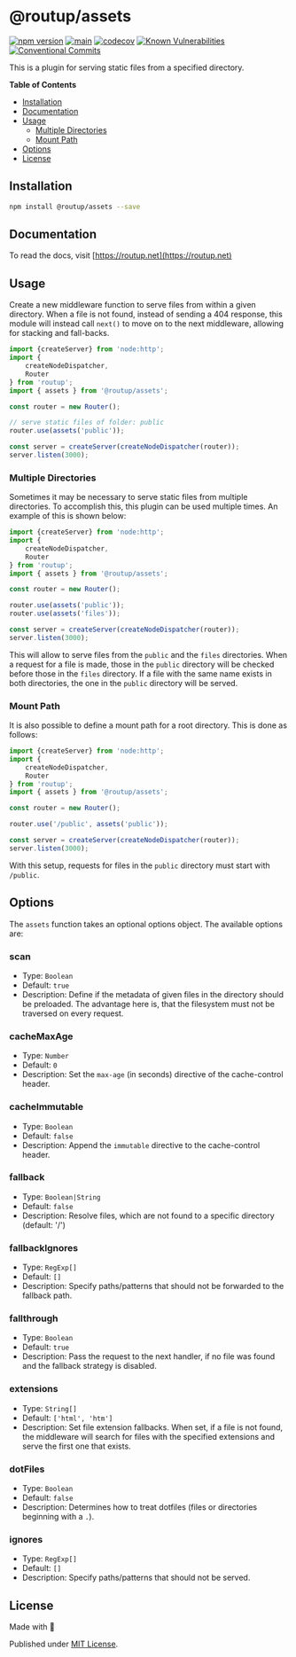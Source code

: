 # @routup/assets

[![npm version](https://badge.fury.io/js/@routup%2Fstatic.svg)](https://badge.fury.io/js/@routup%2Fstatic)
[![main](https://github.com/Tada5hi/routup/actions/workflows/main.yml/badge.svg)](https://github.com/Tada5hi/routup/actions/workflows/main.yml)
[![codecov](https://codecov.io/gh/tada5hi/routup/branch/master/graph/badge.svg?token=CLIA667K6V)](https://codecov.io/gh/tada5hi/routup)
[![Known Vulnerabilities](https://snyk.io/test/github/Tada5hi/routup/badge.svg)](https://snyk.io/test/github/Tada5hi/routup)
[![Conventional Commits](https://img.shields.io/badge/Conventional%20Commits-1.0.0-%23FE5196?logo=conventionalcommits&logoColor=white)](https://conventionalcommits.org)

This is a plugin for serving static files from a specified directory.

**Table of Contents**

- [Installation](#installation)
- [Documentation](#documentation)
- [Usage](#usage)
  - [Multiple Directories](#multiple-directories)
  - [Mount Path](#mount-path)
- [Options](#options)
- [License](#license)

## Installation

```bash
npm install @routup/assets --save
```

## Documentation

To read the docs, visit [https://routup.net](https://routup.net)

## Usage

Create a new middleware function to serve files from within a given directory.
When a file is not found, instead of sending a 404 response, this module will instead call `next()` 
to move on to the next middleware, allowing for stacking and fall-backs.

```typescript
import {createServer} from 'node:http';
import {
    createNodeDispatcher,
    Router
} from 'routup';
import { assets } from '@routup/assets';

const router = new Router();

// serve static files of folder: public
router.use(assets('public'));

const server = createServer(createNodeDispatcher(router));
server.listen(3000);
```

### Multiple Directories

Sometimes it may be necessary to serve static files from multiple directories. 
To accomplish this, this plugin can be used multiple times.
An example of this is shown below:

```typescript
import {createServer} from 'node:http';
import {
    createNodeDispatcher,
    Router
} from 'routup';
import { assets } from '@routup/assets';

const router = new Router();

router.use(assets('public'));
router.use(assets('files'));

const server = createServer(createNodeDispatcher(router));
server.listen(3000);
```

This will allow to serve files from the `public` and the `files` directories. 
When a request for a file is made, those in the `public` directory will be checked before those in the `files` directory.
If a file with the same name exists in both directories, the one in the `public` directory will be served.

### Mount Path

It is also possible to define a mount path for a root directory. 
This is done as follows:

```typescript
import {createServer} from 'node:http';
import {
    createNodeDispatcher,
    Router
} from 'routup';
import { assets } from '@routup/assets';

const router = new Router();

router.use('/public', assets('public'));

const server = createServer(createNodeDispatcher(router));
server.listen(3000);
```

With this setup, requests for files in the `public` directory must start with `/public`.

## Options

The `assets` function takes an optional options object. The available options are:

### scan
- Type: `Boolean`<br />
- Default: `true`
- Description:
Define if the metadata of given files in the directory should be preloaded. The advantage here is,
that the filesystem must not be traversed on every request.

### cacheMaxAge
- Type: `Number`<br />
- Default: `0`
- Description: 
Set the `max-age` (in seconds) directive of the cache-control header.

### cacheImmutable
- Type: `Boolean`<br />
- Default: `false`
- Description:
Append the `immutable` directive to the cache-control header.

### fallback
- Type: `Boolean|String`<br />
- Default: `false`
- Description: 
Resolve files, which are not found to a specific directory (default: '/')

### fallbackIgnores
- Type: `RegExp[]`
- Default: `[]`
- Description:
Specify paths/patterns that should not be forwarded to the fallback path.

### fallthrough
- Type: `Boolean`<br />
- Default: `true`
- Description:
Pass the request to the next handler, if no file was found and the fallback strategy is disabled.

### extensions
- Type: `String[]`
- Default: `['html', 'htm']`
- Description: 
Set file extension fallbacks.
When set, if a file is not found, the middleware will search for files with the specified extensions and serve the first one that exists.

### dotFiles
- Type: `Boolean`
- Default: `false`
- Description:
Determines how to treat dotfiles (files or directories beginning with a `.`).

### ignores
- Type: `RegExp[]`
- Default: `[]`
- Description:
  Specify paths/patterns that should not be served.

## License

Made with 💚

Published under [MIT License](./LICENSE).
